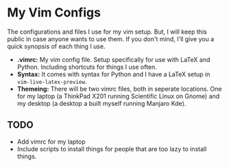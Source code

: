 # My Vim Configs
The configurations and files I use for my vim setup. But, I will keep this public in case anyone wants to use them. If you don't mind, I'll give you a quick synopsis of each thing I use.

* **.vimrc:** My vim config file. Setup specifically for use with LaTeX and Python. Including shortcuts for things I use often.
* **Syntax:** It comes with syntax for Python and I have a LaTeX setup in `vim-live-latex-preview`.
* **Themeing:** There will be two vimrc files, both in seperate locations. One for my laptop (a ThinkPad X201 running Scientific Linux on Gnome) and my desktop (a desktop a built myself running Manjaro Kde).

## TODO

* Add vimrc for my laptop
* Include scripts to install things for people that are too lazy to install things.
